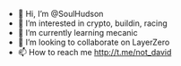 - 👋 Hi, I’m @SoulHudson
- 👀 I’m interested in crypto, buildin, racing
- 🌱 I’m currently learning mecanic
- 💞️ I’m looking to collaborate on LayerZero
- 📫 How to reach me http://t.me/not_david

<!---
SoulHudson/SoulHudson is a ✨ special ✨ repository because its `README.md` (this file) appears on your GitHub profile.
You can click the Preview link to take a look at your changes.
--->
